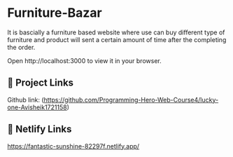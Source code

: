 
# Furniture-Bazar
It is bascially a furniture based website where use can buy different type of furniture and product will sent a certain amount of time after the completing the order.

Open http://localhost:3000 to view it in your browser.
## 🔗 Project Links
Github link:
(https://github.com/Programming-Hero-Web-Course4/lucky-one-Avisheik1721158)

## 🔗 Netlify Links
https://fantastic-sunshine-82297f.netlify.app/